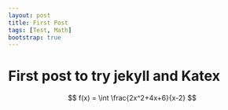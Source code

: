 ```yaml
---
layout: post
title: First Post
tags: [Test, Math]
bootstrap: true
---
```

# First post to try jekyll and Katex

$$ f(x) = \int \frac{2x^2+4x+6}{x-2} $$